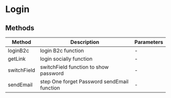 # Login

## Methods

<!-- @vuese:Login:methods:start -->
|Method|Description|Parameters|
|---|---|---|
|loginB2c|login B2c function|-|
|getLink|login socially function|-|
|switchField|switchField function to show password|-|
|sendEmail|step One forget Password sendEmail function|-|

<!-- @vuese:Login:methods:end -->



